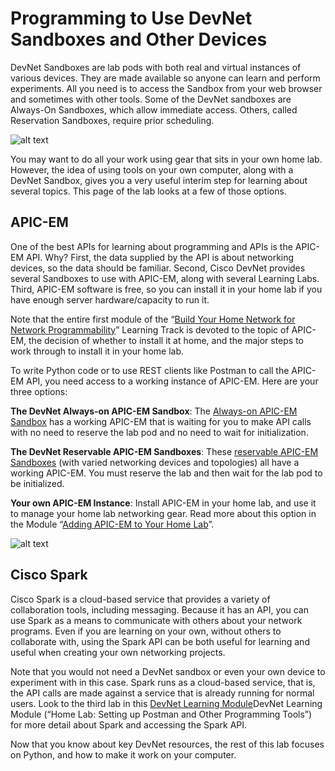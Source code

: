 # Programming to Use DevNet Sandboxes and Other Devices

DevNet Sandboxes are lab pods with both real and virtual instances of various devices. They are made available so anyone can learn and perform experiments. All you need is to access the Sandbox from your web browser and sometimes with other tools. Some of the DevNet sandboxes are Always-On Sandboxes, which allow immediate access. Others, called Reservation Sandboxes, require prior scheduling.

![alt text](/posts/files/02-python-01-home-lab-python/assets/images/desktop-1-06.png)

You may want to do all your work using gear that sits in your own home lab. However, the idea of using tools on your own computer, along with a DevNet Sandbox, gives you a very useful interim step for learning about several topics. This page of the lab looks at a few of those options.

## APIC-EM

One of the best APIs for learning about programming and APIs is the APIC-EM API. Why? First, the data supplied by the API is about networking devices, so the data should be familiar. Second, Cisco DevNet provides several Sandboxes to use with APIC-EM, along with several Learning Labs. Third, APIC-EM software is free, so you can install it in your home lab if you have enough server hardware/capacity to run it.

Note that the entire first module of the “[Build Your Home Network for Network Programmability](https://learninglabs.cisco.com/modules/home-lab-network)” Learning Track is devoted to the topic of APIC-EM, the decision of whether to install it at home, and the major steps to work through to install it in your home lab.

To write Python code or to use REST clients like Postman to call the APIC-EM API, you need access to a working instance of APIC-EM. Here are your three options:

**The DevNet Always-on APIC-EM Sandbox**: The [Always-on APIC-EM Sandbox](https://devnetsandbox.cisco.com/RM/Topology?c=14ec7ccf-2988-474e-a135-1e90b9bc6caf) has a working APIC-EM that is waiting for you to make API calls with no need to reserve the lab pod and no need to wait for initialization.

**The DevNet Reservable APIC-EM Sandboxes**: These [reservable APIC-EM Sandboxes](https://devnetsandbox.cisco.com/RM/Topology?c=14ec7ccf-2988-474e-a135-1e90b9bc6caf) (with varied networking devices and topologies) all have a working APIC-EM. You must reserve the lab and then wait for the lab pod to be initialized.

**Your own APIC-EM Instance**: Install APIC-EM in your home lab, and use it to manage your home lab networking gear. Read more about this option in the Module “[Adding APIC-EM to Your Home Lab](https://learninglabs.cisco.com/modules/home-lab-network)”.

![alt text](/posts/files/02-python-01-home-lab-python/assets/images/desktop-1-07.png)

## Cisco Spark

Cisco Spark is a cloud-based service that provides a variety of collaboration tools, including messaging. Because it has an API, you can use Spark as a means to communicate with others about your network programs. Even if you are learning on your own, without others to collaborate with, using the Spark API can be both useful for learning and useful when creating your own networking projects.

Note that you would not need a DevNet sandbox or even your own device to experiment with in this case. Spark runs as a cloud-based service, that is, the API calls are made against a service that is already running for normal users. Look to the third lab in this [DevNet Learning Module](https://learninglabs.cisco.com/modules/home-lab-desktop)DevNet Learning Module (“Home Lab: Setting up Postman and Other Programming Tools”) for more detail about Spark and accessing the Spark API.

Now that you know about key DevNet resources, the rest of this lab focuses on Python, and how to make it work on your computer.
